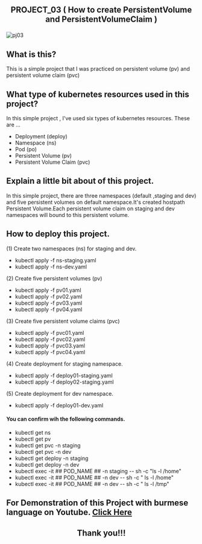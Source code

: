 ## <p align="center"> PROJECT_03 ( How to create PersistentVolume and PersistentVolumeClaim ) </p>

![pj03](https://user-images.githubusercontent.com/120474799/216760493-89660718-551e-43eb-a3f0-da2f4353a7e3.png)

## What is this?
This is a simple project that I was practiced on persistent volume (pv) and persistent volume claim (pvc)

## What type of kubernetes resources used in this project?
In this simple project , I've used six types of kubernetes resources. These are  ...
- Deployment (deploy)
- Namespace (ns)
- Pod (po)
- Persistent Volume (pv)
- Persistent Volume Claim (pvc)

## Explain a little bit about of this project.
In this simple project, there are three namespaces (default ,staging and dev) and five persistent volumes on default namespace.It's created hostpath Persistent Volume.Each persistent volume claim on staging and dev namespaces will bound to this persistent volume.

## How to deploy this project.
(1) Create two namespaces (ns) for staging and dev.
- kubectl apply -f ns-staging.yaml
- kubectl apply -f ns-dev.yaml

(2) Create five persistent volumes (pv)
- kubectl apply -f pv01.yaml
- kubectl apply -f pv02.yaml
- kubectl apply -f pv03.yaml
- kubectl apply -f pv04.yaml

(3) Create five persistent volume claims (pvc)
- kubectl apply -f pvc01.yaml
- kubectl apply -f pvc02.yaml
- kubectl apply -f pvc03.yaml
- kubectl apply -f pvc04.yaml

(4) Create deployment for staging namespace.
- kubectl apply -f deploy01-staging.yaml
- kubectl apply -f deploy02-staging.yaml

(5) Create deployment for dev namespace.
- kubectl apply -f deploy01-dev.yaml

#### You can confirm wih the following commands.
- kubectl get ns
- kubectl get pv
- kubectl get pvc -n staging
- kubectl get pvc -n dev
- kubectl get deploy -n staging
- kubectl get deploy -n dev
- kubectl exec -it ## POD_NAME ## -n staging -- sh -c "ls -l /home"
- kubectl exec -it ## POD_NAME ## -n dev -- sh -c " ls -l /home"
- kubectl exec -it ## POD_NAME ## -n dev -- sh -c " ls -l /tmp"

##  For Demonstration of this Project with burmese language on Youtube. <a href="YOUTUBE_LINK">Click Here</a>

## <p align="center">  Thank you!!! </p>
